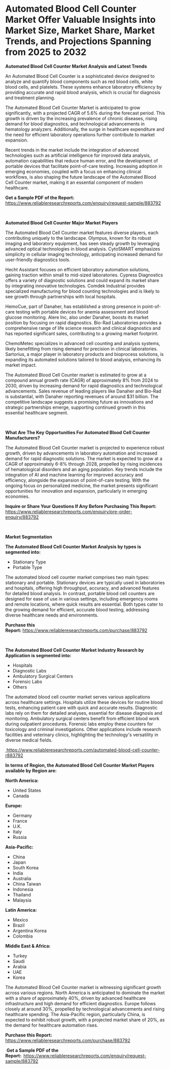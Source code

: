 <p><h1>Automated Blood Cell Counter Market Offer Valuable Insights into Market Size, Market Share, Market Trends, and Projections Spanning from 2025 to 2032</h1></p><p><strong>Automated Blood Cell Counter Market Analysis and Latest Trends</strong></p>
<p><p>An Automated Blood Cell Counter is a sophisticated device designed to analyze and quantify blood components such as red blood cells, white blood cells, and platelets. These systems enhance laboratory efficiency by providing accurate and rapid blood analysis, which is crucial for diagnosis and treatment planning.</p><p>The Automated Blood Cell Counter Market is anticipated to grow significantly, with a projected CAGR of 5.6% during the forecast period. This growth is driven by the increasing prevalence of chronic diseases, rising demand for blood diagnostics, and technological advancements in hematology analyzers. Additionally, the surge in healthcare expenditure and the need for efficient laboratory operations further contribute to market expansion.</p><p>Recent trends in the market include the integration of advanced technologies such as artificial intelligence for improved data analysis, automation capabilities that reduce human error, and the development of portable devices that facilitate point-of-care testing. Increasing adoption in emerging economies, coupled with a focus on enhancing clinical workflows, is also shaping the future landscape of the Automated Blood Cell Counter market, making it an essential component of modern healthcare.</p></p>
<p><strong>Get a Sample PDF of the Report:&nbsp;</strong> <a href="https://www.reliableresearchreports.com/enquiry/request-sample/883792?utm_campaign=3545&utm_medium=2&utm_source=Github&utm_content=ia&utm_term=13042025&utm_id=automated-blood-cell-counter">https://www.reliableresearchreports.com/enquiry/request-sample/883792</a></p>
<p>&nbsp;</p>
<p><strong>Automated Blood Cell Counter Major Market Players</strong></p>
<p><p>The Automated Blood Cell Counter market features diverse players, each contributing uniquely to the landscape. Olympus, known for its robust imaging and laboratory equipment, has seen steady growth by leveraging advanced optical technologies in blood analysis. CytoSMART emphasizes simplicity in cellular imaging technology, anticipating increased demand for user-friendly diagnostics tools.</p><p>Hecht Assistant focuses on efficient laboratory automation solutions, gaining traction within small to mid-sized laboratories. Cypress Diagnostics offers a variety of diagnostic solutions and could expand its market share by integrating innovative technologies. Comdek Industrial provides specialized manufacturing for blood counting technologies and is likely to see growth through partnerships with local hospitals.</p><p>HemoCue, part of Danaher, has established a strong presence in point-of-care testing with portable devices for anemia assessment and blood glucose monitoring. Alere Inc, also under Danaher, boosts its market position by focusing on rapid diagnostics. Bio-Rad Laboratories provides a comprehensive range of life science research and clinical diagnostics and has reported significant sales, contributing to a growing market footprint.</p><p>ChemoMetec specializes in advanced cell counting and analysis systems, likely benefitting from rising demand for precision in clinical laboratories. Sartorius, a major player in laboratory products and bioprocess solutions, is expanding its automated solutions tailored to blood analysis, enhancing its market impact.</p><p>The Automated Blood Cell Counter market is estimated to grow at a compound annual growth rate (CAGR) of approximately 8% from 2024 to 2030, driven by increasing demand for rapid diagnostics and technological advancements. Sales revenue of leading players like Danaher and Bio-Rad is substantial, with Danaher reporting revenues of around $31 billion. The competitive landscape suggests a promising future as innovations and strategic partnerships emerge, supporting continued growth in this essential healthcare segment.</p></p>
<p>&nbsp;</p>
<p><strong>What Are The Key Opportunities For Automated Blood Cell Counter Manufacturers?</strong></p>
<p><p>The Automated Blood Cell Counter market is projected to experience robust growth, driven by advancements in laboratory automation and increased demand for rapid diagnostic solutions. The market is expected to grow at a CAGR of approximately 6-8% through 2028, propelled by rising incidences of hematological disorders and an aging population. Key trends include the integration of AI and machine learning for improved accuracy and efficiency, alongside the expansion of point-of-care testing. With the ongoing focus on personalized medicine, the market presents significant opportunities for innovation and expansion, particularly in emerging economies.</p></p>
<p><strong>Inquire or Share Your Questions If Any Before Purchasing This Report:</strong> <a href="https://www.reliableresearchreports.com/enquiry/pre-order-enquiry/883792?utm_campaign=3545&utm_medium=2&utm_source=Github&utm_content=ia&utm_term=13042025&utm_id=automated-blood-cell-counter">https://www.reliableresearchreports.com/enquiry/pre-order-enquiry/883792</a></p>
<p>&nbsp;</p>
<p><strong>Market Segmentation</strong></p>
<p><strong>The Automated Blood Cell Counter Market Analysis by types is segmented into:</strong></p>
<p><ul><li>Stationary Type</li><li>Portable Type</li></ul></p>
<p><p>The automated blood cell counter market comprises two main types: stationary and portable. Stationary devices are typically used in laboratories and hospitals, offering high throughput, accuracy, and advanced features for detailed blood analysis. In contrast, portable blood cell counters are designed for ease of use in various settings, including emergency rooms and remote locations, where quick results are essential. Both types cater to the growing demand for efficient, accurate blood testing, addressing diverse healthcare needs and environments.</p></p>
<p><strong>Purchase this Report:&nbsp;</strong><a href="https://www.reliableresearchreports.com/purchase/883792?utm_campaign=3545&utm_medium=2&utm_source=Github&utm_content=ia&utm_term=13042025&utm_id=automated-blood-cell-counter">https://www.reliableresearchreports.com/purchase/883792</a></p>
<p>&nbsp;</p>
<p><strong>The Automated Blood Cell Counter Market Industry Research by Application is segmented into:</strong></p>
<p><ul><li>Hospitals</li><li>Diagnostic Labs</li><li>Ambulatory Surgical Centers</li><li>Forensic Labs</li><li>Others</li></ul></p>
<p><p>The automated blood cell counter market serves various applications across healthcare settings. Hospitals utilize these devices for routine blood tests, enhancing patient care with quick and accurate results. Diagnostic labs rely on them for detailed analyses, essential for disease diagnosis and monitoring. Ambulatory surgical centers benefit from efficient blood work during outpatient procedures. Forensic labs employ these counters for toxicology and criminal investigations. Other applications include research facilities and veterinary clinics, highlighting the technology's versatility in diverse medical fields.</p></p>
<p><a href="https://www.reliableresearchreports.com/automated-blood-cell-counter-r883792?utm_campaign=3545&utm_medium=2&utm_source=Github&utm_content=ia&utm_term=13042025&utm_id=automated-blood-cell-counter">&nbsp;https://www.reliableresearchreports.com/automated-blood-cell-counter-r883792</a></p>
<p><strong>In terms of Region, the Automated Blood Cell Counter Market Players available by Region are:</strong></p>
<p>
    <p> <strong> North America: </strong>
        <ul>
            <li>United States</li>
            <li>Canada</li>
        </ul>
        </p> 
    <p> <strong> Europe: </strong>
        <ul>
            <li>Germany</li>
            <li>France</li>
            <li>U.K.</li>
            <li>Italy</li>
            <li>Russia</li>
        </ul>
        </p> 
    <p> <strong> Asia-Pacific: </strong>
        <ul>
            <li>China</li>
            <li>Japan</li>
            <li>South Korea</li>
            <li>India</li>
            <li>Australia</li>
            <li>China Taiwan</li>
            <li>Indonesia</li>
            <li>Thailand</li>
            <li>Malaysia</li>
        </ul>
        </p> 
    <p> <strong> Latin America: </strong>
        <ul>
            <li>Mexico</li>
            <li>Brazil</li>
            <li>Argentina Korea</li>
            <li>Colombia</li>
        </ul>
        </p> 
    <p> <strong> Middle East & Africa: </strong>
        <ul>
            <li>Turkey</li>
            <li>Saudi</li>
            <li>Arabia</li>
            <li>UAE</li>
            <li>Korea</li>
        </ul>
    </p>
    </p>
<p><p>The Automated Blood Cell Counter market is witnessing significant growth across various regions. North America is anticipated to dominate the market with a share of approximately 40%, driven by advanced healthcare infrastructure and high demand for efficient diagnostics. Europe follows closely at around 30%, propelled by technological advancements and rising healthcare spending. The Asia-Pacific region, particularly China, is expected to exhibit robust growth, with a projected market share of 20%, as the demand for healthcare automation rises.</p></p>
<p><strong>Purchase this Report: </strong><a href="https://www.reliableresearchreports.com/purchase/883792?utm_campaign=3545&utm_medium=2&utm_source=Github&utm_content=ia&utm_term=13042025&utm_id=automated-blood-cell-counter">https://www.reliableresearchreports.com/purchase/883792</a></p>
<p>&nbsp;<strong>Get a Sample PDF of the Report:&nbsp;&nbsp;</strong><a href="https://www.reliableresearchreports.com/enquiry/request-sample/883792?utm_campaign=3545&utm_medium=2&utm_source=Github&utm_content=ia&utm_term=13042025&utm_id=automated-blood-cell-counter">https://www.reliableresearchreports.com/enquiry/request-sample/883792</a></p>
<p><strong></strong></p>
<p><p></p><p></p><p></p></p>